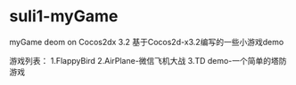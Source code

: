 suli1-myGame
============

myGame deom on Cocos2dx 3.2
基于Cocos2d-x3.2编写的一些小游戏demo

游戏列表： 
1.FlappyBird 
2.AirPlane-微信飞机大战 
3.TD demo-一个简单的塔防游戏
